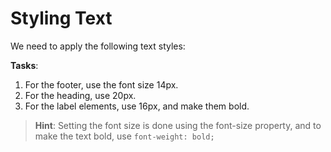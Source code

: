 # Styling Text

We need to apply the following text styles:

**Tasks**:
1. For the footer, use the font size 14px.
2. For the heading, use 20px.
3. For the label elements, use 16px, and make them bold.

>**Hint**: Setting the font size is done using the font-size property, and to make the text bold, use `font-weight: bold;`
